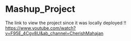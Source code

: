 # Mashup_Project

The link to view the project since it was locally deployed !!
https://www.youtube.com/watch?v=F95E_4Cgv8U&ab_channel=CherishMahajan
